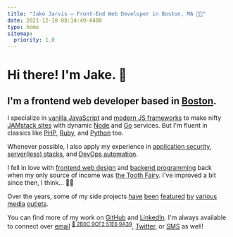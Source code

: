 ```yaml
---
title: "Jake Jarvis – Front-End Web Developer in Boston, MA 👨‍💻"
date: 2021-12-18 08:14:49-0400
type: home
sitemap:
  priority: 1.0
---
```


<!-- prettier-ignore-start -->
<!-- markdownlint-disable -->

# Hi there! I'm Jake. <span class="wave">👋</span>

## I'm a frontend web developer based in <a href="https://www.youtube-nocookie.com/embed/rLwbzGyC6t4?hl=en&amp;fs=1&amp;showinfo=1&amp;rel=0&amp;iv_load_policy=3" title="&quot;Boston Accent Trailer - Late Night with Seth Meyers&quot; on YouTube" id="boston" target="_blank" rel="noopener">Boston</a>.

I specialize in <a href="http://vanilla-js.com/" title="The best JS framework in the world by Eric Wastl" id="js-vanilla" target="_blank" rel="noopener">vanilla JavaScript</a> and <a href="https://stackoverflow.blog/2018/01/11/brutal-lifecycle-javascript-frameworks/" title="&quot;The Brutal Lifecycle of JavaScript Frameworks&quot; by Ian Allen" id="js-frameworks" target="_blank" rel="noopener">modern JS frameworks</a> to make nifty <a href="https://jamstack.wtf/" title="WTF is JAMstack?" id="jamstack" target="_blank" rel="noopener">JAMstack sites</a> with dynamic <a href="https://nodejs.org/en/" title="Node.js Official Website" id="node" target="_blank" rel="noopener">Node</a> and <a href="https://golang.org/" title="Golang Official Website" id="golang" target="_blank" rel="noopener">Go</a> services. But I'm fluent in classics like <a href="https://stitcher.io/blog/php-in-2020" title="&quot;PHP in 2020&quot; by Brent Roose" id="php" target="_blank" rel="noopener">PHP</a>, <a href="https://www.ruby-lang.org/en/" title="Ruby Official Website" id="ruby" target="_blank" rel="noopener">Ruby</a>, and <a href="https://www.python.org/" title="Python Official Website" id="python" target="_blank" rel="noopener">Python</a> too.

Whenever possible, I also apply my experience in <a href="https://github.com/jakejarvis/awesome-shodan-queries" title="jakejarvis/awesome-shodan-queries on GitHub" id="infosec" target="_blank" rel="noopener">application security</a>, <a href="https://www.cloudflare.com/learning/serverless/what-is-serverless/" title="&quot;What is serverless computing?&quot; on Cloudflare" id="server" target="_blank" rel="noopener">server<span id="serverless">(less)</span> stacks</a>, and <a href="https://xkcd.com/1319/" title="&quot;Automation&quot; on xkcd" id="devops" target="_blank" rel="noopener">DevOps automation</a>.

I fell in love with <a href="/previously/" title="My Terrible, Horrible, No Good, Very Bad First Websites" id="frontend">frontend web design</a> and <a href="/notes/my-first-code/" title="Jake's Bulletin Board, circa 2003" id="backend">backend programming</a> back when my only source of income was <a href="/birthday/" title="🎉 Cranky Birthday Boy on VHS Tape 📼" id="birthday">the Tooth Fairy</a>. <span id="shh">I've improved a bit since then, I think... 🤷‍♂️</span>

Over the years, some of my side projects
<a href="https://tuftsdaily.com/news/2012/04/06/student-designs-iphone-joeytracker-app/" title="&quot;Student designs iPhone JoeyTracker app&quot; on The Tufts Daily" id="news-1" target="_blank" rel="noopener">have</a>
<a href="/leo/" title="Powncer segment on The Lab with Leo Laporte (G4techTV)" id="news-2">been</a>
<a href="https://www.google.com/books/edition/The_Facebook_Effect/RRUkLhyGZVgC?hl=en&gbpv=1&dq=%22jake%20jarvis%22&pg=PA226&printsec=frontcover&bsq=%22jake%20jarvis%22" title="&quot;The Facebook Effect&quot; by David Kirkpatrick (Google Books)" id="news-3" target="_blank" rel="noopener">featured</a>
<a href="https://money.cnn.com/2007/06/01/technology/facebookplatform.fortune/index.htm" title="&quot;The new Facebook is on a roll&quot; on CNN Money" id="news-4" target="_blank" rel="noopener">by</a>
<a href="https://www.wired.com/2007/04/our-web-servers/" title="&quot;Middio: A YouTube Scraper for Major Label Music Videos&quot; on Wired" id="news-5" target="_blank" rel="noopener">various</a>
<a href="https://gigaom.com/2009/10/06/fresh-faces-in-tech-10-kid-entrepreneurs-to-watch/6/" title="&quot;Fresh Faces in Tech: 10 Kid Entrepreneurs to Watch&quot; on Gigaom" id="news-6" target="_blank" rel="noopener">media</a>
<a href="https://adage.com/article/small-agency-diary/client-ceo-s-son/116723/" title="&quot;Your Next Client? The CEO&#39;s Son&quot; on Advertising Age" id="news-7" target="_blank" rel="noopener">outlets</a>.

You can find more of my work on <a href="https://github.com/jakejarvis" title="Jake Jarvis on GitHub" id="github" target="_blank" rel="me noopener">GitHub</a> and <a href="https://www.linkedin.com/in/jakejarvis/" title="Jake Jarvis on LinkedIn" id="linkedin" target="_blank" rel="me noopener">LinkedIn</a>. I'm always available to connect over <a href="/contact/" title="Send an email" id="email">email</a> <sup id="key" class="monospace"><a class="no-underline" href="/pubkey.asc" title="My Public Key" id="pgp" target="_blank" rel="pgpkey authn noopener">🔐 2B0C 9CF2 51E6 9A39</a></sup>, <a href="https://twitter.com/jakejarvis" title="Jake Jarvis on Twitter" id="twitter" target="_blank" rel="me noopener">Twitter</a>, or <a href="sms:+1-617-917-3737" title="Send SMS to +1 (617) 917-3737" id="sms">SMS</a> as well!

<!-- markdownlint-enable -->
<!-- prettier-ignore-end -->
